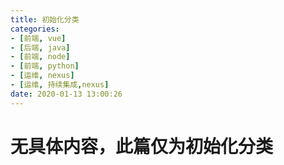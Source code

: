 ```yaml
---
title: 初始化分类
categories: 
- [前端, vue]
- [后端, java]
- [前端, node]
- [前端, python]
- [运维, nexus]
- [运维, 持续集成,nexus]
date: 2020-01-13 13:00:26
---
```

# 无具体内容，此篇仅为初始化分类
